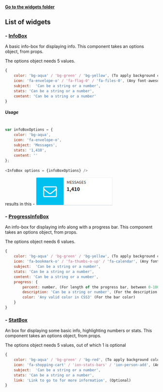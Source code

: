 #### [Go to the widgets folder](./js/components/page-widgets)

## List of widgets

### - [InfoBox](./js/components/page-widgets/info-box.js)

A basic info-box for displaying info. This component takes an options object, from props.

The options object needs 5 values.

```javascript
{
	color: 'bg-aqua' / 'bg-green' / 'bg-yellow', (To apply background color to the icon),
	icon: 'fa-envelope-o' / 'fa-flag-0' / 'fa-files-0', (Any font-awesome icon)
	subject:  'Can be a string or a number',
	stats: 'Can be a string or a number',
	content: 'Can be a string or a number'
}
```
##### Usage

```javascript

var infoBoxOptions = {
	color: 'bg-aqua',
	icon: 'fa-envelope-o',
	subject: 'Messages',
	stats: '1,410',
	content: '' 
};

<InfoBox options = {infoBoxOptions} />
```
results in this - 
![](../../screenshots/info-box.png)

### - [ProgressInfoBox](./js/components/page-widgets/progress-info-box.js)

An info-box for displaying info along with a progress bar. This component takes an options object, from props.

The options object needs 6 values.

```javascript
{
	color: 'bg-aqua' / 'bg-green' / 'bg-yellow', (To apply background color to the icon),
	icon: 'fa-bookmark-o' / 'fa-thumbs-o-up' / 'fa-calendar', (Any font-awesome icon)
	subject:  'Can be a string or a number',
	stats: 'Can be a string or a number',
	content: 'Can be a string or a number',
	progress: {
		percent: number, (For length of the progress bar, between 0-100) 
		description: 'Can be a string or number', (For the description in the progress bar)
		color: 'Any valid color in CSS3' (For the bar color)
	}
}
```

### - [StatBox](./js/components/page-widgets/stat-box.js)

An box for displaying some basic info, highlighting numbers or stats. This component takes an options object, from props.

The options object needs 5 values, out of which 1 is optional

```javascript
{
	color: 'bg-aqua' / 'bg-green' / 'bg-red', (To apply background color to the icon),
	icon: 'fa-shopping-cart' / 'ion-stats-bars' / 'ion-person-add', (Any font-awesome icon)
	subject:  'Can be a string or a number',
	stats: 'Can be a string or a number',
	link: 'Link to go to for more information',	(Optional)
}
```